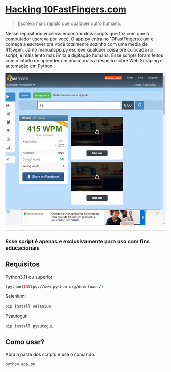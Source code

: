 # [Hacking 10FastFingers.com](https://10fastfingers.com/typing-test/english)

> Escreva mais rapido que qualquer outro humano.


Nesse repositorio você vai encontrar dois scripts que faz com que o computador escreva por você.
O app.py entra no 10FastFingers.com e começa a escrever pra você totalmente sozinho com uma media de 415wpm.
Já no manualapp.py escreve qualquer coisa pré colocada no script, é mais lento mas imita a digitação humana.
Esse scripts foram feitos com o intuito de aprender um pouco mais a respeito sobre Web Scraping e automação em Python.

![](screenshot.png)

--------------------------------------------------

### Esse script é apenas e exclusivamente para uso com fins educacionais


## Requisitos

Python3.11 ou superior:
```sh
[python](https://www.python.org/downloads/)
```

Selenium:

```sh
pip install selenium
```

Pyautogui:

```sh
pip install pyautogui
```

## Como usar?

Abra a pasta dos scripts e use o comando:
```sh
python app.py
```